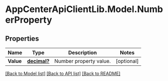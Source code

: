 # AppCenterApiClientLib.Model.NumberProperty
## Properties

Name | Type | Description | Notes
------------ | ------------- | ------------- | -------------
**Value** | [**decimal?**](BigDecimal.md) | Number property value. | [optional] 

[[Back to Model list]](../README.md#documentation-for-models) [[Back to API list]](../README.md#documentation-for-api-endpoints) [[Back to README]](../README.md)

